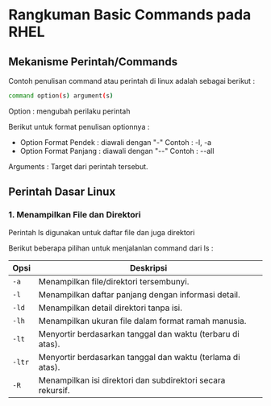 # Rangkuman Basic Commands pada RHEL 

## Mekanisme Perintah/Commands 
Contoh penulisan command atau perintah di linux adalah sebagai berikut :

```bash
command option(s) argument(s)
```

Option : mengubah perilaku perintah 

Berikut untuk format penulisan optionnya :
* Option Format Pendek : diawali dengan "-"
  Contoh : -l, -a
* Option Format Panjang : diawali dengan "--"
  Contoh : --all

Arguments : Target dari perintah tersebut.

## Perintah Dasar Linux

### 1. Menampilkan File dan Direktori

Perintah ls digunakan untuk daftar file dan juga direktori 

Berikut beberapa pilihan untuk menjalanlan command dari ls :

| Opsi | Deskripsi |
|------|-----------|
| `-a` | Menampilkan file/direktori tersembunyi. |
| `-l` | Menampilkan daftar panjang dengan informasi detail. |
| `-ld` | Menampilkan detail direktori tanpa isi. |
| `-lh` | Menampilkan ukuran file dalam format ramah manusia. |
| `-lt` | Menyortir berdasarkan tanggal dan waktu (terbaru di atas). |
| `-ltr` | Menyortir berdasarkan tanggal dan waktu (terlama di atas). |
| `-R` | Menampilkan isi direktori dan subdirektori secara rekursif. |



